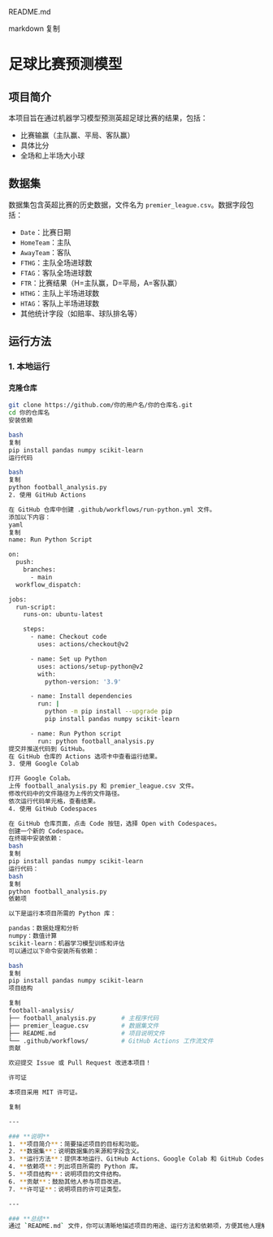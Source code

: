 README.md

markdown
复制
# 足球比赛预测模型

## 项目简介
本项目旨在通过机器学习模型预测英超足球比赛的结果，包括：
- 比赛输赢（主队赢、平局、客队赢）
- 具体比分
- 全场和上半场大小球

## 数据集
数据集包含英超比赛的历史数据，文件名为 `premier_league.csv`。数据字段包括：
- `Date`：比赛日期
- `HomeTeam`：主队
- `AwayTeam`：客队
- `FTHG`：主队全场进球数
- `FTAG`：客队全场进球数
- `FTR`：比赛结果（H=主队赢，D=平局，A=客队赢）
- `HTHG`：主队上半场进球数
- `HTAG`：客队上半场进球数
- 其他统计字段（如赔率、球队排名等）

## 运行方法

### 1. 本地运行
#### 克隆仓库
```bash
git clone https://github.com/你的用户名/你的仓库名.git
cd 你的仓库名
安装依赖

bash
复制
pip install pandas numpy scikit-learn
运行代码

bash
复制
python football_analysis.py
2. 使用 GitHub Actions

在 GitHub 仓库中创建 .github/workflows/run-python.yml 文件。
添加以下内容：
yaml
复制
name: Run Python Script

on:
  push:
    branches:
      - main
  workflow_dispatch:

jobs:
  run-script:
    runs-on: ubuntu-latest

    steps:
      - name: Checkout code
        uses: actions/checkout@v2

      - name: Set up Python
        uses: actions/setup-python@v2
        with:
          python-version: '3.9'

      - name: Install dependencies
        run: |
          python -m pip install --upgrade pip
          pip install pandas numpy scikit-learn

      - name: Run Python script
        run: python football_analysis.py
提交并推送代码到 GitHub。
在 GitHub 仓库的 Actions 选项卡中查看运行结果。
3. 使用 Google Colab

打开 Google Colab。
上传 football_analysis.py 和 premier_league.csv 文件。
修改代码中的文件路径为上传的文件路径。
依次运行代码单元格，查看结果。
4. 使用 GitHub Codespaces

在 GitHub 仓库页面，点击 Code 按钮，选择 Open with Codespaces。
创建一个新的 Codespace。
在终端中安装依赖：
bash
复制
pip install pandas numpy scikit-learn
运行代码：
bash
复制
python football_analysis.py
依赖项

以下是运行本项目所需的 Python 库：

pandas：数据处理和分析
numpy：数值计算
scikit-learn：机器学习模型训练和评估
可以通过以下命令安装所有依赖：

bash
复制
pip install pandas numpy scikit-learn
项目结构

复制
football-analysis/
├── football_analysis.py       # 主程序代码
├── premier_league.csv         # 数据集文件
├── README.md                  # 项目说明文件
└── .github/workflows/         # GitHub Actions 工作流文件
贡献

欢迎提交 Issue 或 Pull Request 改进本项目！

许可证

本项目采用 MIT 许可证。

复制

---

### **说明**
1. **项目简介**：简要描述项目的目标和功能。
2. **数据集**：说明数据集的来源和字段含义。
3. **运行方法**：提供本地运行、GitHub Actions、Google Colab 和 GitHub Codespaces 的运行方法。
4. **依赖项**：列出项目所需的 Python 库。
5. **项目结构**：说明项目的文件结构。
6. **贡献**：鼓励其他人参与项目改进。
7. **许可证**：说明项目的许可证类型。

---

### **总结**
通过 `README.md` 文件，你可以清晰地描述项目的用途、运行方法和依赖项，方便其他人理解和使用你的代码。如果有其他问题，或者需要进一步的帮助，请随时告诉我！😊

